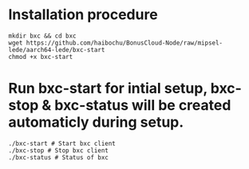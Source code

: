 # Installation procedure
```
mkdir bxc && cd bxc
wget https://github.com/haibochu/BonusCloud-Node/raw/mipsel-lede/aarch64-lede/bxc-start
chmod +x bxc-start
```
# Run bxc-start for intial setup, bxc-stop & bxc-status will be created automaticly during setup.
```
./bxc-start # Start bxc client
./bxc-stop # Stop bxc client
./bxc-status # Status of bxc
```